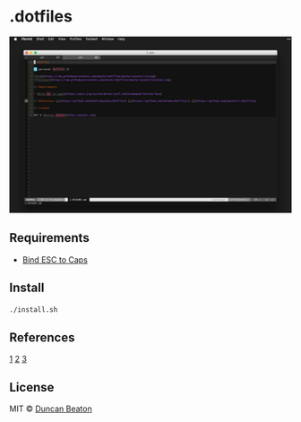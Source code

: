 # .dotfiles

![Terminal](https://raw.githubusercontent.com/dunckr/dotfiles/master/assets/terminal.jpg)

## Requirements

+ [Bind ESC to Caps](https://pqrs.org/osx/karabiner/seil.html#commandlineinterface)

## Install

```sh
./install.sh
```

## References 

[1](https://github.com/mathiasbynens/dotfiles) [2](https://github.com/holman/dotfiles/) [3](https://github.com/paulmillr/dotfiles)

## License

MIT © [Duncan Beaton](http://dunckr.com)
